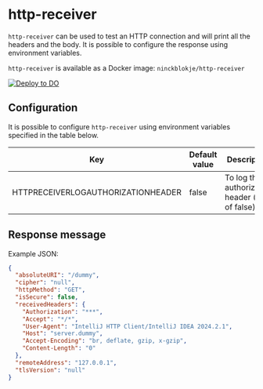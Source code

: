 # http-receiver

`http-receiver` can be used to test an HTTP connection and will print all the headers and the body. It is possible to
configure the response using environment variables.

`http-receiver` is available as a Docker image: `ninckblokje/http-receiver`

[![Deploy to DO](https://www.deploytodo.com/do-btn-blue.svg)](https://cloud.digitalocean.com/apps/new?repo=https://github.com/ninckblokje/http-receiver/tree/openliberty)

## Configuration

It is possible to configure `http-receiver` using environment variables specified in the table below.

| Key                                       | Default value          | Description                                        |
|-------------------------------------------|------------------------|----------------------------------------------------|
| HTTPRECEIVERLOGAUTHORIZATIONHEADER        | false                  | To log the authorization header (true of false)    |

## Response message

Example JSON:

````json
{
  "absoluteURI": "/dummy",
  "cipher": "null",
  "httpMethod": "GET",
  "isSecure": false,
  "receivedHeaders": {
    "Authorization": "***",
    "Accept": "*/*",
    "User-Agent": "IntelliJ HTTP Client/IntelliJ IDEA 2024.2.1",
    "Host": "server.dummy",
    "Accept-Encoding": "br, deflate, gzip, x-gzip",
    "Content-Length": "0"
  },
  "remoteAddress": "127.0.0.1",
  "tlsVersion": "null"
}
````
